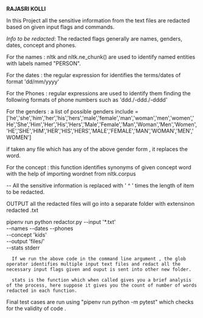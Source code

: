 
**RAJASRI KOLLI**


In this Project all the sensitive information from the text files  are redacted based on given input flags and commands.



*Info to be redacted*: The redacted flags generally are names, genders, dates, concept and phones.

For the names : nltk and nltk.ne_chunk() are used to identify named entities with labels named "PERSON".


For the dates : the regular expression for identifies the terms/dates of format 'dd/mm/yyyy'

For the Phones : regular expressions are used to identify them finding the following formats of phone numbers such as 'ddd./-ddd./-dddd'

For the genders :  a list of possible genders include =['he','she','him','her','his','hers','male','female','man','woman','men','women','He','She','Him','Her','His','Hers','Male','Female','Man','Woman','Men','Women','HE','SHE','HIM','HER','HIS','HERS','MALE','FEMALE','MAN','WOMAN','MEN','WOMEN']

if  taken any file which has any of the above gender form , it replaces the word.

For the concept : this function identifies synonyms of given concept word with the help of importing wordnet from nltk.corpus

-- All the sensitive information is replaced with ' ^ ' times the length of item to be redacted.


OUTPUT  all the redacted files will go into a separate folder with extensinon redacted .txt 

pipenv run python redactor.py --input '*.txt' \
                    --names --dates --phones \
                    --concept 'kids' \
                    --output 'files/' \
                    --stats stderr
                    
                    
      If we run the above code in the command line argument , the glob operator identifies multiple input text files and redact all the necessary input flags given and ouput is sent into other new folder. 
      
      stats is the function which when called gives you a brief analysis of the process, here suppose it gives you the count of number of words redacted in each function.

Final test cases are run using  "pipenv run python -m pytest" which checks for the validity of code . 
